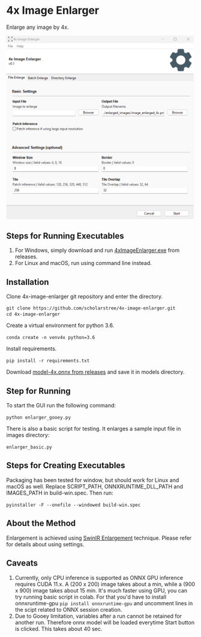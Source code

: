 # 4x Image Enlarger
Enlarge any image by 4x. 

<img src="./images/win_1.png" width="500" />

## Steps for Running Executables
1. For Windows, simply download and run [4xImageEnlarger.exe](https://github.com/scholarstree/4x-image-enlarger/releases/tag/exe) from releases.
2. For Linux and macOS, run using command line instead.

## Installation 
Clone 4x-image-enlarger git repository and enter the directory.

```
git clone https://github.com/scholarstree/4x-image-enlarger.git
cd 4x-image-enlarger
```

Create a virtual environment for python 3.6.

`conda create -n venv4x python=3.6`

Install requirements.

`pip install -r requirements.txt`

Download [model-4x.onnx from releases](https://github.com/scholarstree/4x-image-enlarger/releases/tag/models) and save it in models directory.

## Step for Running
To start the GUI run the following command:

`python enlarger_gooey.py`

There is also a basic script for testing. It enlarges a sample input file in images directory: 

`enlarger_basic.py`

## Steps for Creating Executables
Packaging has been tested for window, but should work for Linux and macOS as well. Replace SCRIPT_PATH, ONNXRUNTIME_DLL_PATH and IMAGES_PATH in build-win.spec. Then run:

`pyinstaller -F --onefile --windowed build-win.spec`

## About the Method
Enlargement is achieved using [SwinIR Enlargement](https://github.com/JingyunLiang/SwinIR) technique. Please refer for details about using settings.

## Caveats
1. Currently, only CPU inference is supported as ONNX GPU inference requires CUDA 11.x. A (200 x 200) image takes about a min, while a (900 x 900) image takes about 15 min. It's much faster using GPU, you can try running basic script in colab. For that you'd have to install onnxruntime-gpu `pip install onnxruntime-gpu` and uncomment lines in the scipt related to ONNX session creation. 
2. Due to Gooey limitation, variables after a run cannot be retained for another run. Therefore onnx model will be loaded everytime Start button is clicked. This takes about 40 sec.
